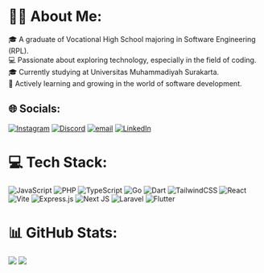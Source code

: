 # 👨‍💻 About Me:
🎓 A graduate of Vocational High School majoring in Software Engineering (RPL).  <br>
💻 Passionate about exploring technology, especially in the field of coding.  <br>
🎓 Currently studying at Universitas Muhammadiyah Surakarta.  <br>
🚀 Actively learning and growing in the world of software development.  

## 🌐 Socials:
[![Instagram](https://img.shields.io/badge/Instagram-%23E4405F.svg?logo=Instagram&logoColor=white)](https://instagram.com/kviinandr) 
[![Discord](https://img.shields.io/badge/Discord-%237289DA.svg?logo=discord&logoColor=white)](https://discordapp.com/users/1220364606606671905) 
[![email](https://img.shields.io/badge/Email-D14836?logo=gmail&logoColor=white)](mailto:kevinandranugroho732@gmail.com) 
[![LinkedIn](https://img.shields.io/badge/LinkedIn-%230077B5.svg?logo=linkedin&logoColor=white)]() 
# 

# 💻 Tech Stack:
![JavaScript](https://img.shields.io/badge/javascript-%23323330.svg?style=for-the-badge&logo=javascript&logoColor=%23F7DF1E) 
![PHP](https://img.shields.io/badge/php-%23777BB4.svg?style=for-the-badge&logo=php&logoColor=white) 
![TypeScript](https://img.shields.io/badge/typescript-%23007ACC.svg?style=for-the-badge&logo=typescript&logoColor=white) 
![Go](https://img.shields.io/badge/go-%2300ADD8.svg?style=for-the-badge&logo=go&logoColor=white) 
![Dart](https://img.shields.io/badge/dart-%230175C2.svg?style=for-the-badge&logo=dart&logoColor=white) 
![TailwindCSS](https://img.shields.io/badge/tailwindcss-%2338B2AC.svg?style=for-the-badge&logo=tailwind-css&logoColor=white)
![React](https://img.shields.io/badge/react-%2320232a.svg?style=for-the-badge&logo=react&logoColor=%2361DAFB)
![Vite](https://img.shields.io/badge/vite-%23646CFF.svg?style=for-the-badge&logo=vite&logoColor=white) 
![Express.js](https://img.shields.io/badge/express.js-%23404d59.svg?style=for-the-badge&logo=express&logoColor=%2361DAFB)
![Next JS](https://img.shields.io/badge/Next-black?style=for-the-badge&logo=next.js&logoColor=white) 
![Laravel](https://img.shields.io/badge/laravel-%23FF2D20.svg?style=for-the-badge&logo=laravel&logoColor=white) 
![Flutter](https://img.shields.io/badge/Flutter-%2302569B.svg?style=for-the-badge&logo=Flutter&logoColor=white) 

# 📊 GitHub Stats:
![](https://nirzak-streak-stats.vercel.app/?user=andrakevv&theme=onedark&hide_border=true&include_all_commits=true&count_private=true)
![](https://github-readme-stats.vercel.app/api/top-langs/?username=andrakevv&theme=onedark&hide_border=true&include_all_commits=true&count_private=true&layout=compact)
